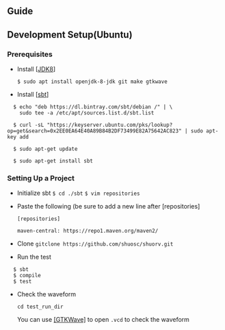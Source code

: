 Guide
----------------

## Development Setup(Ubuntu)

### Prerequisites

- Install  [[JDK8](https://www.oracle.com/java/technologies/javase/javase-jdk8-downloads.html )] 
  
  `$ sudo apt install openjdk-8-jdk git make gtkwave`


- Install  [[sbt](https://www.scala-sbt.org/ )]

```
  $ echo "deb https://dl.bintray.com/sbt/debian /" | \
  	sudo tee -a /etc/apt/sources.list.d/sbt.list
```
```
  $ curl -sL "https://keyserver.ubuntu.com/pks/lookup?op=get&search=0x2EE0EA64E40A89B84B2DF73499E82A75642AC823" | sudo apt-key add
```
```
  $ sudo apt-get update
```
```
  $ sudo apt-get install sbt
```
### Setting Up a Project
 - Initialize  sbt
    `$ cd ./sbt`
    `$ vim repositories`
    
 - Paste the following (be sure to add a new line after [repositories]

    `[repositories]`

    `maven-central: https://repo1.maven.org/maven2/`

 - Clone
	`gitclone https://github.com/shuosc/shuorv.git`
	
 - Run the test
```
  $ sbt
  $ compile
  $ test
```
 - Check the waveform

	`cd test_run_dir`
	
	You can use [[GTKWave]](http://gtkwave.sourceforge.net/ ) to open `.vcd` to check the waveform
	

